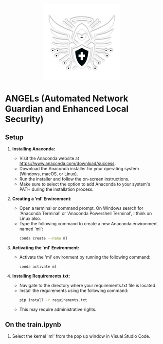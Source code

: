 <p align="center">
    <img src="angel.png" alt="Image" width="50%" height="50%">
</p>

# ANGELs (Automated Network Guardian and Enhanced Local Security)

## Setup

1. **Installing Anaconda:**
   - Visit the Anaconda website at https://www.anaconda.com/download/success.
   - Download the Anaconda installer for your operating system (Windows, macOS, or Linux).
   - Run the installer and follow the on-screen instructions.
   - Make sure to select the option to add Anaconda to your system's PATH during the installation process.

2. **Creating a 'ml' Environment:**
   - Open a terminal or command prompt. On Windows search for 'Anaconda Terminal' or 'Anaconda Powershell Terminal', I think on Linux also.
   - Type the following command to create a new Anaconda environment named 'ml':
     ```bash
     conda create --name ml
     ```

3. **Activating the 'ml' Environment:**
   - Activate the 'ml' environment by running the following command:
     ```bash
     conda activate ml
     ```

4. **Installing Requirements.txt:**
   - Navigate to the directory where your requirements.txt file is located.
   - Install the requirements using the following command:
     ```bash
     pip install -r requirements.txt
     ```
   - This may require administrative rights.

## On the train.ipynb

1. Select the kernel 'ml' from the pop up window in Visual Studio Code.